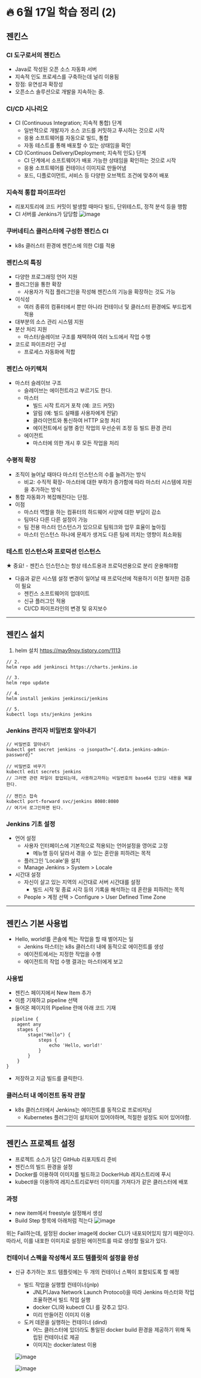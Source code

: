 # :fire: 6월 17일 학습 정리 (2)

## 젠킨스

### CI 도구로서의 젠킨스

- Java로 작성된 오픈 소스 자동화 서버
- 지속적 인도 프로세스를 구축하는데 널리 이용됨
- 장점: 유연성과 확장성
- 오픈소스 솔루션으로 개발을 지속하는 중.

### CI/CD 시나리오

- CI (Continuous Integration; 지속적 통합) 단계
  - 일반적으로 개발자가 소스 코드를 커밋하고 푸시하는 것으로 시작
  - 응용 소프트웨어를 자동으로 빌드, 통합
  - 자동 테스트를 통해 배포할 수 있는 상태임을 확인
- CD (Continuos Delivery/Deployment; 지속적 인도) 단계
  - CI 단계에서 소프트웨어가 배포 가능한 상태임을 확인하는 것으로 시작
  - 응용 소프트웨어를 컨테이너 이미지로 만들어냄
  - 포드, 디플로이먼트, 서비스 등 다양한 오브젝트 조건에 맞추어 배포
 
### 지속적 통합 파이프라인

- 리포지토리에 코드 커밋이 발생할 때마다 빌드, 단위테스트, 정적 분석 등을 행함
- CI 서버를 Jenkins가 담당함
![image](https://github.com/SSOFERRET/devcourse-review/assets/148465774/c6c540a4-2c9c-44dc-ab44-78ac86db3ca5)

### 쿠버네티스 클러스터에 구성한 젠킨스 CI

- k8s 클러스터 환경에 젠킨스에 의한 CI를 적용

### 젠킨스의 특징

- 다양한 프로그래밍 언어 지원
- 플러그인을 통한 확장
  - 사용자가 직접 플러그인을 작성해 젠킨스의 기능을 확장하는 것도 가능
- 이식성
  - 여러 종류의 컴퓨터에서 뿐만 아니라 컨테이너 및 클러스터 환경에도 부드럽게 적용
- 대부분의 소스 관리 시스템 지원
- 분산 처리 지원
  - 마스터/슬레이브 구조를 채택하여 여러 노드에서 작업 수행
- 코드로 파이프라인 구성
  - 프로세스 자동화에 적합
 
### 젠킨스 아키텍처

- 마스터 슬레이브 구조
  - 슬레이브는 에이전트라고 부르기도 한다.
  - 마스터
    - 빌드 시작 트리거 포착 (예: 코드 커밋)
    - 알림 (예: 빌드 실패를 사용자에게 전달)
    - 클라이언트와 통신하여 HTTP 요청 처리
    - 에이전트에서 실행 중인 작업의 우선순위 조정 등 빌드 환경 관리
  - 에이전트
    - 마스터에 의한 개시 후 모든 작업을 처리
   
### 수평적 확장

- 조직이 늘어날 때마다 마스터 인스턴스의 수를 늘려가는 방식
  - 비교: 수직적 확장- 마스터에 대한 부하가 증가함에 따라 마스터 시스템에 자원을 추가하는 방식
- 통합 자동화가 복잡해진다는 단점.
- 이점
  - 마스터 역할을 하는 컴퓨터의 하드웨어 사양에 대한 부담이 감소
  - 팀마다 다른 다른 설정이 가능
  - 팀 전용 마스터 인스턴스가 있으므로 팀워크와 업무 효율이 높아짐
  - 마스터 인스턴스 하나에 문제가 생겨도 다른 팀에 끼치는 영향이 최소화됨
 
### 테스트 인스턴스와 프로덕션 인스턴스

★ 중요! - 젠킨스 인스턴스는 항상 테스트용과 프로덕션용으로 분리 운용해야함

- 다음과 같은 시스템 설정 변경이 일어날 때 프로덕션에 적용하기 이전 철저한 검증이 필요
  - 젠킨스 소프트웨어의 업데이트
  - 신규 플러그인 적용
  - CI/CD 파이프라인의 변경 및 유지보수

---

## 젠킨스 설치

1. helm 설치
https://may9noy.tistory.com/1113
```
// 2. 
helm repo add jenkinsci https://charts.jenkins.io

// 3.
helm repo update

// 4.
helm install jenkins jenkinsci/jenkins

// 5.
kubectl logs sts/jenkins jenkins
```

### Jenkins 관리자 비밀번호 알아내기

```
// 비밀번호 알아내기
kubectl get secret jenkins -o jsonpath="{.data.jenkins-admin-password}"

// 비밀번호 바꾸기
kubectl edit secrets jenkins
// 그러면 관련 파일이 팝업되는데, 사용하고자하는 비밀번호의 base64 인코딩 내용을 복붙한다.

// 젠킨스 접속
kubectl port-forward svc/jenkins 8080:8080
// 여기서 로그인하면 된다.
```
### Jenkins 기초 설정

- 언어 설정
  - 사용자 인터페이스에 기본적으로 적용되는 언어설정을 영어로 고정
    - 메뉴명 등이 달라서 겪을 수 있는 혼란을 피하려는 목적
  - 플러그인 'Locale'을 설치
  - Manage Jenkins > System > Locale
- 시간대 설정
  - 자신이 살고 있는 지역의 시간대로 서버 시간대를 설정
    - 빌드 시작 및 종료 시각 등의 기록을 해석하는 데 혼란을 피하려는 목적
  - People > 계정 선택 > Configure > User Defined Time Zone
 
---

## 젠킨스 기본 사용법

- Hello, world!를 콘솔에 찍는 작업을 할 때 벌어지는 일
  - Jenkins 마스터는 k8s 클러스터 내에 동적으로 에이전트를 생성
  - 에이전트에서는 지정한 작업을 수행
  - 에이전트의 작업 수행 결과는 마스터에게 보고

### 사용법

- 젠킨스 페이지에서 New Item 추가
- 이름 기재하고 pipeline 선택
- 들어온 페이지의 Pipeline 란에 아래 코드 기재
```
  pipeline {
    agent any
    stages {
        stage("Hello") {
            steps {
                echo 'Hello, world!'
            }
        }
    }
}
```
- 저장하고 지금 빌드를 클릭한다.

### 클러스터 내 에이전트 동작 관찰

- k8s 클러스터에서 Jenkins는 에이전트를 동적으로 프로비저닝
  - Kubernetes 플러그인이 설치되어 있어야하며, 적절한 설정도 되어 있어야함.

---

## 젠킨스 프로젝트 설정

- 프로젝트 소스가 담긴 GitHub 리포지토리 준비
- 젠킨스의 빌드 환경을 설정
- Docker를 이용하여 이미지를 빌드하고 DockerHub 레지스트리에 푸시
- kubectl을 이용하여 레지스트리로부터 이미지를 가져다가 같은 클러스터에 배포

### 과정

- new item에서 freestyle 설정해서 생성
- Build Step 항목에 아래처럼 적는다
![image](https://github.com/SSOFERRET/devcourse-review/assets/148465774/06b4aefa-27d8-4fc4-8a99-0d640bf7475c)

위는 Fail하는데, 설정된 docker image에 docker CLI가 내포되어있지 않기 때문이다.
따라서, 이를 내포한 이미지로 설정된 에이전트를 따로 생성할 필요가 있다.

### 컨테이너 스펙을 작성해서 포드 템플릿의 설정을 완성

- 신규 추가하는 포드 템플릿에는 두 개의 컨테이너 스펙이 포함되도록 할 예정
  - 빌드 작업을 실행할 컨테이너(jnlp)
    - JNLP(Java Network Launch Protocol)을 따라 Jenkins 마스터와 작업 조율하면서 빌드 작업 실행
    - docker CLI와 kubectl CLI 를 갖추고 있다.
    - 미리 만들어진 이미지 이용
  - 도커 데몬을 실행하는 컨테이너 (dind)
    - 어느 클러스터에 있더라도 통일된 docker build 환경을 제공하기 위해 독립된 컨테이너로 제공
    - 이미지는 docker:latest 이용
   
  ![image](https://github.com/SSOFERRET/devcourse-review/assets/148465774/10ae3771-c21e-49fc-add3-60ef8a5739e5)

  ![image](https://github.com/SSOFERRET/devcourse-review/assets/148465774/d9143b0c-61f1-481b-ba23-caf7ff397383)
